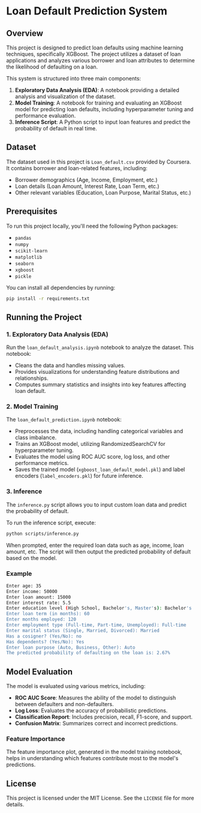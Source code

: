 
# Loan Default Prediction System

## Overview

This project is designed to predict loan defaults using machine learning techniques, specifically XGBoost. The project utilizes a dataset of loan applications and analyzes various borrower and loan attributes to determine the likelihood of defaulting on a loan.

This system is structured into three main components:
1. **Exploratory Data Analysis (EDA)**: A notebook providing a detailed analysis and visualization of the dataset.
2. **Model Training**: A notebook for training and evaluating an XGBoost model for predicting loan defaults, including hyperparameter tuning and performance evaluation.
3. **Inference Script**: A Python script to input loan features and predict the probability of default in real time.

## Dataset

The dataset used in this project is `Loan_default.csv` provided by Coursera. It contains borrower and loan-related features, including:
- Borrower demographics (Age, Income, Employment, etc.)
- Loan details (Loan Amount, Interest Rate, Loan Term, etc.)
- Other relevant variables (Education, Loan Purpose, Marital Status, etc.)


## Prerequisites

To run this project locally, you'll need the following Python packages:

- `pandas`
- `numpy`
- `scikit-learn`
- `matplotlib`
- `seaborn`
- `xgboost`
- `pickle`

You can install all dependencies by running:

```bash
pip install -r requirements.txt
```

## Running the Project

### 1. Exploratory Data Analysis (EDA)

Run the `loan_default_analysis.ipynb` notebook to analyze the dataset. This notebook:
- Cleans the data and handles missing values.
- Provides visualizations for understanding feature distributions and relationships.
- Computes summary statistics and insights into key features affecting loan default.

### 2. Model Training

The `loan_default_prediction.ipynb` notebook:
- Preprocesses the data, including handling categorical variables and class imbalance.
- Trains an XGBoost model, utilizing RandomizedSearchCV for hyperparameter tuning.
- Evaluates the model using ROC AUC score, log loss, and other performance metrics.
- Saves the trained model (`xgboost_loan_default_model.pkl`) and label encoders (`label_encoders.pkl`) for future inference.

### 3. Inference

The `inference.py` script allows you to input custom loan data and predict the probability of default.

To run the inference script, execute:

```bash
python scripts/inference.py
```

When prompted, enter the required loan data such as age, income, loan amount, etc. The script will then output the predicted probability of default based on the model.

### Example

```bash
Enter age: 35
Enter income: 50000
Enter loan amount: 15000
Enter interest rate: 5.5
Enter education level (High School, Bachelor's, Master's): Bachelor's 
Enter loan term (in months): 60
Enter months employed: 120
Enter employment type (Full-time, Part-time, Unemployed): Full-time
Enter marital status (Single, Married, Divorced): Married
Has a cosigner? (Yes/No): no
Has dependents? (Yes/No): Yes
Enter loan purpose (Auto, Business, Other): Auto
The predicted probability of defaulting on the loan is: 2.67%
```

## Model Evaluation

The model is evaluated using various metrics, including:
- **ROC AUC Score**: Measures the ability of the model to distinguish between defaulters and non-defaulters.
- **Log Loss**: Evaluates the accuracy of probabilistic predictions.
- **Classification Report**: Includes precision, recall, F1-score, and support.
- **Confusion Matrix**: Summarizes correct and incorrect predictions.

### Feature Importance

The feature importance plot, generated in the model training notebook, helps in understanding which features contribute most to the model's predictions.

## License

This project is licensed under the MIT License. See the `LICENSE` file for more details.
